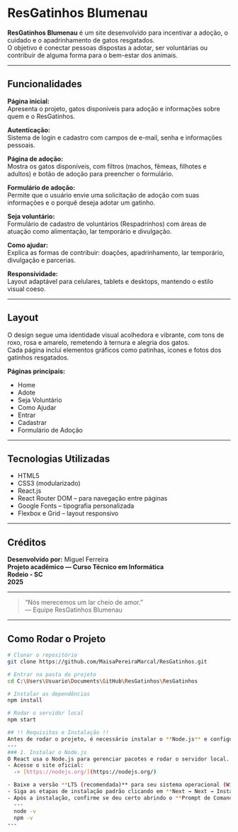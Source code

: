 # ResGatinhos Blumenau

**ResGatinhos Blumenau** é um site desenvolvido para incentivar a adoção, o cuidado e o apadrinhamento de gatos resgatados.  
O objetivo é conectar pessoas dispostas a adotar, ser voluntárias ou contribuir de alguma forma para o bem-estar dos animais.

---

##  Funcionalidades

**Página inicial:**  
Apresenta o projeto, gatos disponíveis para adoção e informações sobre quem e o ResGatinhos.

**Autenticação:**  
Sistema de login e cadastro com campos de e-mail, senha e informações pessoais.

**Página de adoção:**  
Mostra os gatos disponíveis, com filtros (machos, fêmeas, filhotes e adultos) e botão de adoção para preencher o formulário.

**Formulário de adoção:**  
Permite que o usuário envie uma solicitação de adoção com suas informações e o porquê deseja adotar um gatinho.

**Seja voluntário:**  
Formulário de cadastro de voluntários (Respadrinhos) com áreas de atuação como alimentação, lar temporário e divulgação.

**Como ajudar:**  
Explica as formas de contribuir: doações, apadrinhamento, lar temporário, divulgação e parcerias.

**Responsividade:**  
Layout adaptável para celulares, tablets e desktops, mantendo o estilo visual coeso.

---

##  Layout

O design segue uma identidade visual acolhedora e vibrante, com tons de roxo, rosa e amarelo, remetendo à ternura e alegria dos gatos.  
Cada página inclui elementos gráficos como patinhas, ícones e fotos dos gatinhos resgatados.

**Páginas principais:**
- Home  
- Adote  
- Seja Voluntário  
- Como Ajudar  
- Entrar  
- Cadastrar  
- Formulário de Adoção

---

##  Tecnologias Utilizadas

- HTML5  
- CSS3 (modularizado)  
- React.js  
- React Router DOM – para navegação entre páginas  
- Google Fonts – tipografia personalizada  
- Flexbox e Grid – layout responsivo

---
## Créditos

**Desenvolvido por:** Miguel Ferreira  
**Projeto acadêmico — Curso Técnico em Informática**  
**Rodeio - SC**  
**2025**

---

> “Nós merecemos um lar cheio de amor.”  
> — Equipe ResGatinhos Blumenau

---
##  Como Rodar o Projeto

```bash
# Clonar o repositório
git clone https://github.com/MaisaPereiraMarcal/ResGatinhos.git

# Entrar na pasta do projeto
cd C:\Users\Usuario\Documents\GitHub\ResGatinhos\ResGatinhos

# Instalar as dependências
npm install

# Rodar o servidor local
npm start

## !! Requisitos e Instalação !!
Antes de rodar o projeto, é necessário instalar o **Node.js** e configurar o ambiente React.
---
### 1. Instalar o Node.js
O React usa o Node.js para gerenciar pacotes e rodar o servidor local.
- Acesse o site oficial:  
  -> [https://nodejs.org/](https://nodejs.org/)

- Baixe a versão **LTS (recomendada)** para seu sistema operacional (Windows, macOS ou Linux).  
- Siga as etapas de instalação padrão clicando em **Next → Next → Install**.  
- Após a instalação, confirme se deu certo abrindo o **Prompt de Comando** (ou **Terminal**) e digitando:
  ---
  node -v
  npm -v
---
